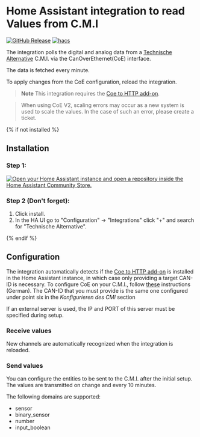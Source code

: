 # Home Assistant integration to read Values from C.M.I
[![GitHub Release][releases-shield]][releases]
[![hacs][hacsbadge]][hacs]

The integration polls the digital and analog data from a [Technische Alternative][taWebsite] C.M.I. via the CanOverEthernet(CoE) interface.

The data is fetched every minute.

To apply changes from the CoE configuration, reload the integration.

> **Note**
> This integration requires the [Coe to HTTP add-on][CoEHttpAddon].

> When using CoE V2, scaling errors may occur as a new system is used to scale the values.
> In the case of such an error, please create a ticket.

{% if not installed %}
## Installation

### Step 1:

[![Open your Home Assistant instance and open a repository inside the Home Assistant Community Store.](https://my.home-assistant.io/badges/hacs_repository.svg)](https://my.home-assistant.io/redirect/hacs_repository/?owner=DeerMaximum&repository=Technische-Alternative-CoE&category=integration)

### Step 2 (**Don't forget**):

1. Click install.
2. In the HA UI go to "Configuration" -> "Integrations" click "+" and search for "Technische Alternative".

{% endif %}

## Configuration

The integration automatically detects if the [Coe to HTTP add-on][CoEHttpAddon] is installed in the Home Assistant instance, in which case only providing a target CAN-ID is necessary. 
To configure CoE on your C.M.I., follow [these](https://wiki.fhem.de/wiki/CanOverEthernet) instructions (German). The CAN-ID that you must provide is the same one configured under point six in the *Konfigurieren des CMI* section
 

If an external server is used, the IP and PORT of this server must be specified during setup.

### Receive values

New channels are automatically recognized when the integration is reloaded.

### Send values
You can configure the entities to be sent to the C.M.I. after the initial setup. 
The values are transmitted on change and every 10 minutes.

The following domains are supported:
* sensor
* binary_sensor
* number
* input_boolean

[taWebsite]: https://www.ta.co.at/
[CoEHttpAddon]: https://github.com/DeerMaximum/ha-addons/tree/main/ta_coe
[hacs]: https://hacs.xyz
[hacsbadge]: https://img.shields.io/badge/HACS-Default-41BDF5.svg?style=for-the-badge
[releases-shield]: https://img.shields.io/github/v/release/DeerMaximum/Technische-Alternative-CoE.svg?style=for-the-badge
[releases]: https://github.com/DeerMaximum/Technische-Alternative-CoE/releases
